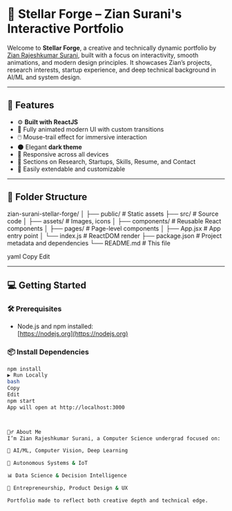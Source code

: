 # 🌌 Stellar Forge – Zian Surani's Interactive Portfolio

Welcome to **Stellar Forge**, a creative and technically dynamic portfolio by [Zian Rajeshkumar Surani](https://www.linkedin.com/in/zian-surani/), built with a focus on interactivity, smooth animations, and modern design principles. It showcases Zian’s projects, research interests, startup experience, and deep technical background in AI/ML and system design.

---

## 🚀 Features

- ⚙️ **Built with ReactJS**
- 🎨 Fully animated modern UI with custom transitions
- 🖱️ Mouse-trail effect for immersive interaction
- 🌑 Elegant **dark theme**
- 📱 Responsive across all devices
- 🧠 Sections on Research, Startups, Skills, Resume, and Contact
- 🧩 Easily extendable and customizable

---

## 📂 Folder Structure

zian-surani-stellar-forge/
│
├── public/ # Static assets
├── src/ # Source code
│ ├── assets/ # Images, icons
│ ├── components/ # Reusable React components
│ ├── pages/ # Page-level components
│ ├── App.jsx # App entry point
│ └── index.js # ReactDOM render
├── package.json # Project metadata and dependencies
└── README.md # This file

yaml
Copy
Edit

---

## 💻 Getting Started

### 🛠 Prerequisites
- Node.js and npm installed:  
  [https://nodejs.org](https://nodejs.org)

### 📦 Install Dependencies
```bash
npm install
▶️ Run Locally
bash
Copy
Edit
npm start
App will open at http://localhost:3000



🙋‍♂️ About Me
I’m Zian Rajeshkumar Surani, a Computer Science undergrad focused on:

🧠 AI/ML, Computer Vision, Deep Learning

🚗 Autonomous Systems & IoT

📊 Data Science & Decision Intelligence

💼 Entrepreneurship, Product Design & UX

Portfolio made to reflect both creative depth and technical edge.

